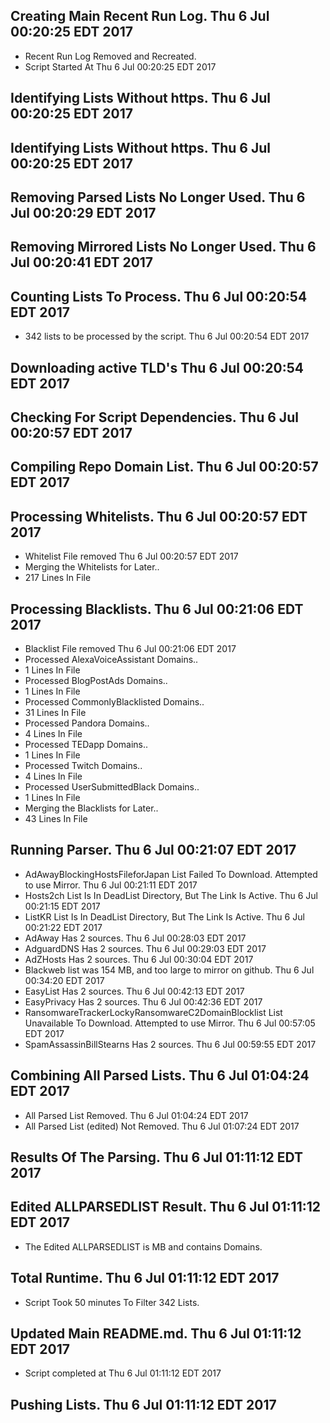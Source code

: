 ## Creating Main Recent Run Log. Thu 6 Jul 00:20:25 EDT 2017
* Recent Run Log Removed and Recreated.
* Script Started At Thu 6 Jul 00:20:25 EDT 2017

## Identifying Lists Without https. Thu 6 Jul 00:20:25 EDT 2017
## Identifying Lists Without https. Thu 6 Jul 00:20:25 EDT 2017

## Removing Parsed Lists No Longer Used. Thu 6 Jul 00:20:29 EDT 2017

## Removing Mirrored Lists No Longer Used. Thu 6 Jul 00:20:41 EDT 2017

## Counting Lists To Process. Thu 6 Jul 00:20:54 EDT 2017
* 	342 lists to be processed by the script. Thu 6 Jul 00:20:54 EDT 2017

## Downloading active TLD's Thu 6 Jul 00:20:54 EDT 2017


## Checking For Script Dependencies. Thu 6 Jul 00:20:57 EDT 2017

## Compiling Repo Domain List. Thu 6 Jul 00:20:57 EDT 2017
## Processing Whitelists. Thu 6 Jul 00:20:57 EDT 2017
* Whitelist File removed Thu 6 Jul 00:20:57 EDT 2017
* Merging the Whitelists for Later..
* 	217 Lines In File

## Processing Blacklists. Thu 6 Jul 00:21:06 EDT 2017
* Blacklist File removed Thu 6 Jul 00:21:06 EDT 2017
* Processed AlexaVoiceAssistant Domains..
* 	1 Lines In File
* Processed BlogPostAds Domains..
* 	1 Lines In File
* Processed CommonlyBlacklisted Domains..
* 	31 Lines In File
* Processed Pandora Domains..
* 	4 Lines In File
* Processed TEDapp Domains..
* 	1 Lines In File
* Processed Twitch Domains..
* 	4 Lines In File
* Processed UserSubmittedBlack Domains..
* 	1 Lines In File
* Merging the Blacklists for Later..
* 	43 Lines In File


## Running Parser. Thu 6 Jul 00:21:07 EDT 2017
* AdAwayBlockingHostsFileforJapan List Failed To Download. Attempted to use Mirror. Thu 6 Jul 00:21:11 EDT 2017
* Hosts2ch List Is In DeadList Directory, But The Link Is Active. Thu 6 Jul 00:21:15 EDT 2017
* ListKR List Is In DeadList Directory, But The Link Is Active. Thu 6 Jul 00:21:22 EDT 2017
* AdAway Has 2 sources. Thu 6 Jul 00:28:03 EDT 2017
* AdguardDNS Has 2 sources. Thu 6 Jul 00:29:03 EDT 2017
* AdZHosts Has 2 sources. Thu 6 Jul 00:30:04 EDT 2017
* Blackweb list was 154 MB, and too large to mirror on github. Thu 6 Jul 00:34:20 EDT 2017
* EasyList Has 2 sources. Thu 6 Jul 00:42:13 EDT 2017
* EasyPrivacy Has 2 sources. Thu 6 Jul 00:42:36 EDT 2017
* RansomwareTrackerLockyRansomwareC2DomainBlocklist List Unavailable To Download. Attempted to use Mirror. Thu 6 Jul 00:57:05 EDT 2017
* SpamAssassinBillStearns Has 2 sources. Thu 6 Jul 00:59:55 EDT 2017

## Combining All Parsed Lists. Thu 6 Jul 01:04:24 EDT 2017
* All Parsed List Removed. Thu 6 Jul 01:04:24 EDT 2017
* All Parsed List (edited) Not Removed. Thu 6 Jul 01:07:24 EDT 2017

## Results Of The Parsing. Thu 6 Jul 01:11:12 EDT 2017
## Edited ALLPARSEDLIST Result. Thu 6 Jul 01:11:12 EDT 2017
* The Edited ALLPARSEDLIST is  MB and contains 	 Domains.

## Total Runtime. Thu 6 Jul 01:11:12 EDT 2017
* Script Took 50 minutes To Filter  342 Lists.

## Updated Main README.md. Thu 6 Jul 01:11:12 EDT 2017

* Script completed at Thu 6 Jul 01:11:12 EDT 2017

## Pushing Lists. Thu 6 Jul 01:11:12 EDT 2017
